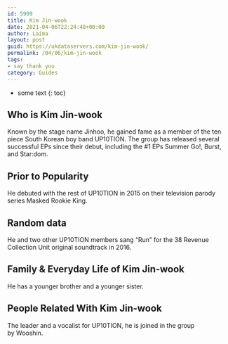 ```yaml
---
id: 5909
title: Kim Jin-wook
date: 2021-04-06T22:24:48+00:00
author: Laima
layout: post
guid: https://ukdataservers.com/kim-jin-wook/
permalink: /04/06/kim-jin-wook
tags:
- say thank you
category: Guides
---
```


* some text
{: toc}


## Who is Kim Jin-wook
                  
                  
                  
Known by the stage name Jinhoo, he gained fame as a member of the ten piece South Korean boy band UP10TION. The group has released several successful EPs since their debut, including the #1 EPs Summer Go!, Burst, and Star:dom. 
                  
              
            
              
            
                
                
                
## Prior to Popularity
                  
                  
                  
He debuted with the rest of UP10TION in 2015 on their television parody series Masked Rookie King.
                  
              
            
              
            
                
                
                
## Random data
                  
                  
                  
He and two other UP10TION members sang &#8220;Run&#8221; for the 38 Revenue Collection Unit original soundtrack in 2016. 
                  
              
            
              
            
                
                
                
## Family & Everyday Life of Kim Jin-wook
                  
                  
                  
He has a younger brother and a younger sister. 
                  
              
            
              
            
                
                
                
## People Related With Kim Jin-wook
                  
                  
                  
The leader and a vocalist for UP10TION, he is joined in the group by Wooshin. 
                  
              
            
              
            
                
              
            
              
              
            
            
              
            
          
          
          
